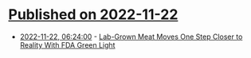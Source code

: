 # [Published on 2022-11-22](index.md)

* [2022-11-22, 06:24:00](https://soylentnews.org/article.pl?sid=22/11/21/1522210&from=rss) - [Lab-Grown Meat Moves One Step Closer to Reality With FDA Green Light](https://soylentnews.org/article.pl?sid=22/11/21/1522210&from=rss)
